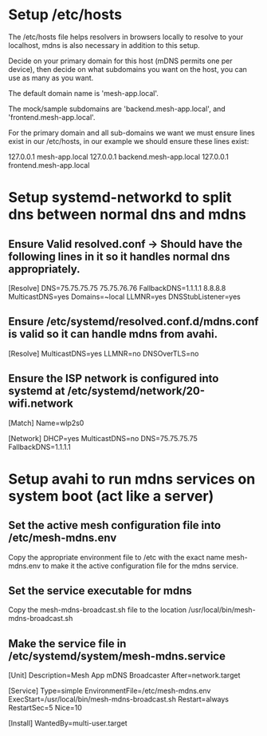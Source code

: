# Setup /etc/hosts
The /etc/hosts file helps resolvers in browsers locally to resolve
to your localhost, mdns is also necessary in addition to this setup.

Decide on your primary domain for this host (mDNS permits one per device),
then decide on what subdomains you want on the host, you can use as many as you want.

The default domain name is 'mesh-app.local'.

The mock/sample subdomains are 'backend.mesh-app.local', and 'frontend.mesh-app.local'.

For the primary domain and all sub-domains we want we must ensure lines exist in our /etc/hosts,
in our example we should ensure these lines exist:

127.0.0.1   mesh-app.local
127.0.0.1   backend.mesh-app.local
127.0.0.1   frontend.mesh-app.local

# Setup systemd-networkd to split dns between normal dns and mdns
## Ensure Valid resolved.conf -> Should have the following lines in it so it handles normal dns appropriately.
[Resolve]
DNS=75.75.75.75 75.75.76.76
FallbackDNS=1.1.1.1 8.8.8.8
MulticastDNS=yes
Domains=~local
LLMNR=yes
DNSStubListener=yes

## Ensure /etc/systemd/resolved.conf.d/mdns.conf is valid so it can handle mdns from avahi.
[Resolve]
MulticastDNS=yes
LLMNR=no
DNSOverTLS=no

## Ensure the ISP network is configured into systemd at /etc/systemd/network/20-wifi.network
[Match]
Name=wlp2s0

[Network]
DHCP=yes
MulticastDNS=no
DNS=75.75.75.75
FallbackDNS=1.1.1.1


# Setup avahi to run mdns services on system boot (act like a server)
## Set the active mesh configuration file into /etc/mesh-mdns.env
Copy the appropriate environment file to /etc with the exact name mesh-mdns.env
to make it the active configuration file for the mdns service.
## Set the service executable for mdns
Copy the mesh-mdns-broadcast.sh file to the location /usr/local/bin/mesh-mdns-broadcast.sh
## Make the service file in /etc/systemd/system/mesh-mdns.service
[Unit]
Description=Mesh App mDNS Broadcaster
After=network.target

[Service]
Type=simple
EnvironmentFile=/etc/mesh-mdns.env
ExecStart=/usr/local/bin/mesh-mdns-broadcast.sh
Restart=always
RestartSec=5
Nice=10

[Install]
WantedBy=multi-user.target